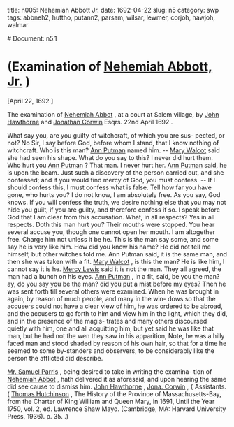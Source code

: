 title: n005: Nehemiah Abbott Jr.
date: 1692-04-22
slug: n5
category: swp
tags: abbneh2, huttho, putann2, parsam, wilsar, lewmer, corjoh, hawjoh, walmar


<div markdown class="doc" id="n5.1"># Document: n5.1


# (Examination of [Nehemiah Abbott, Jr.](/tag/abbneh2.html) )

[April 22, 1692 ]

The examination of [Nehemiah Abbot](/tag/abbneh2.html) , at a court at Salem village,  by [John Hawthorne](/tag/hawjoh.html) and [Jonathan Corwin](/tag/corjoh.html) Esqrs. 22nd April 1692 .

What say you, are you guilty of witchcraft, of which you are sus-  pected, or not? No Sir, I say before God, before whom I stand, that  I know nothing of witchcraft. Who is this man? [Ann Putman](/tag/putann2.html) named  him. -- [Mary Walcot](/tag/walmar.html) said she had seen his shape. What do you say to  this? I never did hurt them. Who hurt you [Ann Putman](/tag/putann2.html) ? That man.  I never hurt her. [Ann Putman](/tag/putann2.html) said, he is upon the beam. Just such a  discovery of the person carried out, and she confessed; and if you  would find mercy of God, you must confess. -- If I should confess  this, I must confess what is false. Tell how far you have gone, who  hurts you? I do not know, I am absolutely free. As you say, God  knows. If you will confess the truth, we desire nothing else that you  may not hide you guilt, if you are guilty, and therefore confess if so.  I speak before God that I am clear from this accusation. What, in all  respects? Yes in all respects. Doth this man hurt you? Their mouths  were stopped. You hear several accuse you, though one cannot open  her mouth. I am altogether free. Charge him not unless it be he. This  is the man say some, and some say he is very like him. How did you  know his name? He did not tell me himself, but other witches told  me. Ann Putman said, it is the same man, and then she was taken with  a fit. [Mary Walcot](/tag/walmar.html) , is this the man? He is like him, I cannot say it is  he. [Mercy Lewis](/tag/lewmer.html) said it is not the man. They all agreed, the man had  a bunch on his eyes. [Ann Putman](/tag/putann2.html) , in a fit, said, be you the man? ay,  do you say you be the man? did you put a mist before my eyes?  Then he was sent forth till several others were examined. When he was  brought in again, by reason of much people, and many in the win-  dows so that the accusers could not have a clear view of him, he was   ordered to be abroad, and the accusers to go forth to him and view  him in the light, which they did, and in the presence of the magis-  trates and many others discoursed quietly with him, one and all  acquitting him, but yet said he was like that man, but he had not the  wen they saw in his apparition, Note, he was a hilly faced man and  stood shaded by reason of his own hair, so that for a time he seemed  to some by-standers and observers, to be considerably like the person  the afflicted did describe.

[Mr. Samuel Parris](/tag/parsam.html) , being desired to take in writing the examina-  tion of [Nehemiah Abbot](/tag/abbneh2.html) , hath delivered it as aforesaid, and upon  hearing the same did see cause to dismiss him.
[John Hawthorne](/tag/hawjoh.html) ,  [Jona. Corwin](/tag/corjoh.html) , {  Assistants. ( [Thomas Hutchinson](/tag/huttho.html) , The History of the Province of Massachusetts-Bay, from the Charter of King William and Queen Mary, in 1691, Until the Year 1750, vol. 2, ed. Lawrence Shaw Mayo. (Cambridge, MA: Harvard University Press, 1936). p. 35. .)</div>